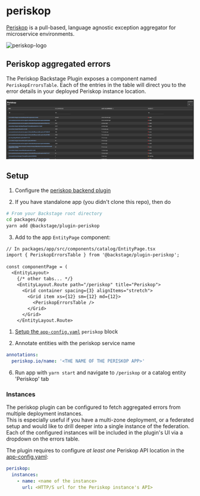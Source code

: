 # periskop

[Periskop](https://periskop.io/) is a pull-based, language agnostic exception aggregator for microservice environments.

![periskop-logo](https://i.imgur.com/z8BLePO.png)

## Periskop aggregated errors

The Periskop Backstage Plugin exposes a component named `PeriskopErrorsTable`.
Each of the entries in the table will direct you to the error details in your deployed Periskop instance location.

![periskop-errors-card](./docs/periskop-plugin-screenshot.png)

## Setup

1. Configure the [periskop backend plugin](https://github.com/backstage/backstage/tree/master/plugins/periskop-backend/)

2. If you have standalone app (you didn't clone this repo), then do

```bash
# From your Backstage root directory
cd packages/app
yarn add @backstage/plugin-periskop
```

3. Add to the app `EntityPage` component:

```tsx
// In packages/app/src/components/catalog/EntityPage.tsx
import { PeriskopErrorsTable } from '@backstage/plugin-periskop';

const componentPage = (
  <EntityLayout>
    {/* other tabs... */}
    <EntityLayout.Route path="/periskop" title="Periskop">
      <Grid container spacing={3} alignItems="stretch">
        <Grid item xs={12} sm={12} md={12}>
          <PeriskopErrorsTable />
        </Grid>
      </Grid>
    </EntityLayout.Route>
```

1. [Setup the `app-config.yaml`](#instances) `periskop` block

2. Annotate entities with the periskop service name

```yaml
annotations:
  periskop.io/name: '<THE NAME OF THE PERISKOP APP>'
```

6. Run app with `yarn start` and navigate to `/periskop` or a catalog entity 'Periskop' tab

### Instances

The periskop plugin can be configured to fetch aggregated errors from multiple deployment instances.  
This is especially useful if you have a multi-zone deployment, or a federated setup and would like to drill deeper into a single instance of the federation. Each of the configured instances will be included in the plugin's UI via a dropdown on the errors table.

The plugin requires to configure _at least one_ Periskop API location in the [app-config.yaml](https://github.com/backstage/backstage/blob/master/app-config.yaml):

```yaml
periskop:
  instances:
    - name: <name of the instance>
      url: <HTTP/S url for the Periskop instance's API>
```
